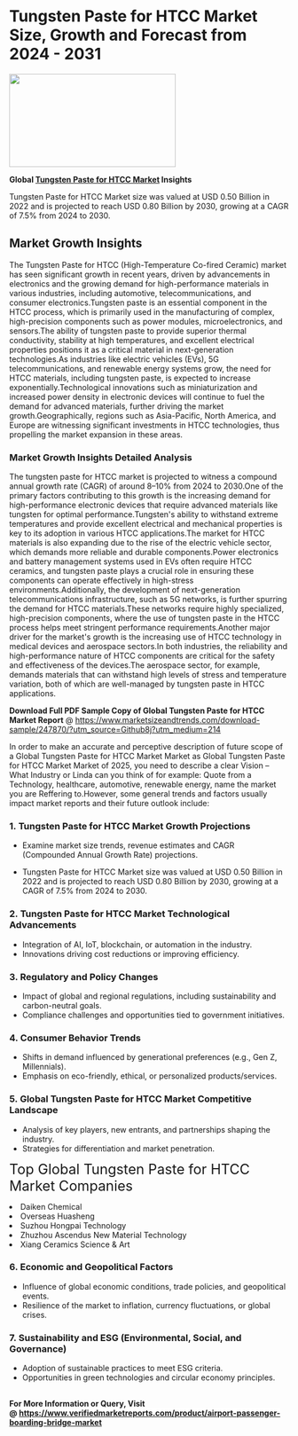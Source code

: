 <H1>Tungsten Paste for HTCC Market Size, Growth and Forecast from 2024 - 2031</H1><img class="aligncenter size-medium wp-image-584254" src="https://thirdeyenews.in/wp-content/uploads/2024/09/Global-Market-Research-300x168.jpeg" alt="" width="300" height="168" /><p><strong>Global&nbsp;<a href="https://www.marketsizeandtrends.com/download-sample/247870/?utm_source=Github8j?utm_medium=214">Tungsten Paste for HTCC Market</a> Insights</strong></p><p>Tungsten Paste for HTCC Market size was valued at USD 0.50 Billion in 2022 and is projected to reach USD 0.80 Billion by 2030, growing at a CAGR of 7.5% from 2024 to 2030.</p><p><h2>Market Growth Insights</h2> The Tungsten Paste for HTCC (High-Temperature Co-fired Ceramic) market has seen significant growth in recent years, driven by advancements in electronics and the growing demand for high-performance materials in various industries, including automotive, telecommunications, and consumer electronics.Tungsten paste is an essential component in the HTCC process, which is primarily used in the manufacturing of complex, high-precision components such as power modules, microelectronics, and sensors.The ability of tungsten paste to provide superior thermal conductivity, stability at high temperatures, and excellent electrical properties positions it as a critical material in next-generation technologies.As industries like electric vehicles (EVs), 5G telecommunications, and renewable energy systems grow, the need for HTCC materials, including tungsten paste, is expected to increase exponentially.Technological innovations such as miniaturization and increased power density in electronic devices will continue to fuel the demand for advanced materials, further driving the market growth.Geographically, regions such as Asia-Pacific, North America, and Europe are witnessing significant investments in HTCC technologies, thus propelling the market expansion in these areas. <h3>Market Growth Insights Detailed Analysis</h3> The tungsten paste for HTCC market is projected to witness a compound annual growth rate (CAGR) of around 8–10% from 2024 to 2030.One of the primary factors contributing to this growth is the increasing demand for high-performance electronic devices that require advanced materials like tungsten for optimal performance.Tungsten's ability to withstand extreme temperatures and provide excellent electrical and mechanical properties is key to its adoption in various HTCC applications.The market for HTCC materials is also expanding due to the rise of the electric vehicle sector, which demands more reliable and durable components.Power electronics and battery management systems used in EVs often require HTCC ceramics, and tungsten paste plays a crucial role in ensuring these components can operate effectively in high-stress environments.Additionally, the development of next-generation telecommunications infrastructure, such as 5G networks, is further spurring the demand for HTCC materials.These networks require highly specialized, high-precision components, where the use of tungsten paste in the HTCC process helps meet stringent performance requirements.Another major driver for the market's growth is the increasing use of HTCC technology in medical devices and aerospace sectors.In both industries, the reliability and high-performance nature of HTCC components are critical for the safety and effectiveness of the devices.The aerospace sector, for example, demands materials that can withstand high levels of stress and temperature variation, both of which are well-managed by tungsten paste in HTCC applications.</p><p><span class=""><strong>Download Full PDF Sample Copy of Global Tungsten Paste for HTCC Market Report</strong> @ <a href="https://www.marketsizeandtrends.com/download-sample/247870/?utm_source=Github8j?utm_medium=214" target="_blank">https://www.marketsizeandtrends.com/download-sample/247870/?utm_source=Github8j?utm_medium=214</a></span></p><p>In order to make an accurate and perceptive description of future scope of a Global&nbsp;Tungsten Paste for HTCC Market Market as Global&nbsp;Tungsten Paste for HTCC Market Market of 2025, you need to describe a clear Vision &ndash; What Industry or Linda can you think of for example: Quote from a Technology, healthcare, automotive, renewable energy, name the market you are Reffering to.However, some general trends and factors usually impact market reports and their future outlook include:</p><h3>1.&nbsp;<strong>Tungsten Paste for HTCC Market Growth Projections</strong></h3><ul><li>Examine market size trends, revenue estimates and CAGR (Compounded Annual Growth Rate) projections.</li><li><p>Tungsten Paste for HTCC Market size was valued at USD 0.50 Billion in 2022 and is projected to reach USD 0.80 Billion by 2030, growing at a CAGR of 7.5% from 2024 to 2030.</p></li></ul><h3>2.&nbsp;<strong>Tungsten Paste for HTCC Market Technological Advancements</strong></h3><ul><li>Integration of AI, IoT, blockchain, or automation in the industry.</li><li>Innovations driving cost reductions or improving efficiency.</li></ul><h3>3.&nbsp;<strong>Regulatory and Policy Changes</strong></h3><ul><li>Impact of global and regional regulations, including sustainability and carbon-neutral goals.</li><li>Compliance challenges and opportunities tied to government initiatives.</li></ul><h3>4.&nbsp;<strong>Consumer Behavior Trends</strong></h3><ul><li>Shifts in demand influenced by generational preferences (e.g., Gen Z, Millennials).</li><li>Emphasis on eco-friendly, ethical, or personalized products/services.</li></ul><h3>5.&nbsp;<strong>Global Tungsten Paste for HTCC Market Competitive Landscape</strong></h3><ul><li>Analysis of key players, new entrants, and partnerships shaping the industry.</li><li>Strategies for differentiation and market penetration.</li></ul><p data-pm-slice="1 1 []"><span style="color: inherit; font-family: inherit; font-size: 25px;">Top Global Tungsten Paste for HTCC Market Companies</span></p><div class="" data-test-id=""><p><li>Daiken Chemical</li><li> Overseas Huasheng</li><li> Suzhou Hongpai Technology</li><li> Zhuzhou Ascendus New Material Technology</li><li> Xiang Ceramics Science & Art</li></p></div><h3>6.&nbsp;<strong>Economic and Geopolitical Factors</strong></h3><ul><li>Influence of global economic conditions, trade policies, and geopolitical events.</li><li>Resilience of the market to inflation, currency fluctuations, or global crises.</li></ul><h3>7.&nbsp;<strong>Sustainability and ESG (Environmental, Social, and Governance)</strong></h3><ul><li>Adoption of sustainable practices to meet ESG criteria.</li><li>Opportunities in green technologies and circular economy principles.</li></ul><h2><strong style="font-size: 14px;">For More Information or Query, Visit @&nbsp;</strong><a style="background-color: #ffffff; font-size: 14px;" href="https://www.marketsizeandtrends.com/report/tungsten-paste-for-htcc-market/" target="_blank">https://www.verifiedmarketreports.com/product/airport-passenger-boarding-bridge-market</a></h2>
